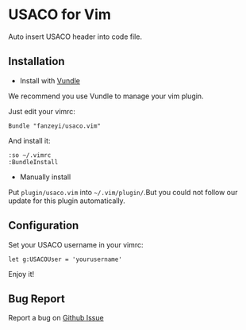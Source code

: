 # USACO for Vim

Auto insert USACO header into code file.

## Installation

- Install with [Vundle](https://github.com/gmarik/vundle)

We recommend you use Vundle to manage your vim plugin.

Just edit your vimrc:

    Bundle "fanzeyi/usaco.vim"

And install it:

    :so ~/.vimrc
    :BundleInstall

- Manually install

Put `plugin/usaco.vim` into `~/.vim/plugin/`.But you could not follow our update for this plugin automatically.

## Configuration

Set your USACO username in your vimrc:

    let g:USACOUser = 'yourusername'

Enjoy it!

## Bug Report

Report a bug on [Github Issue](https://github.com/fanzeyi/usaco.vim/issues)
